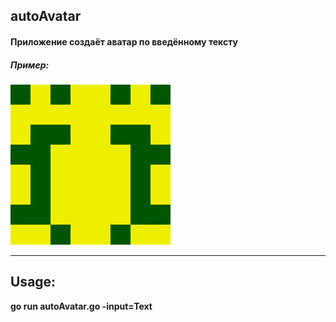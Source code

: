 ## autoAvatar
#### Приложение создаёт аватар по введённому тексту
##### Пример:
<img src="./avatar.png">

------
## Usage:
**go run autoAvatar.go -input=Text**

